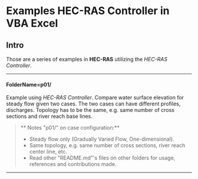 **Examples HEC-RAS Controller in VBA Excel**
===================

## **Intro**
Those are a series of examples in **HEC-RAS** utilizing the *HEC-RAS Controller*.

---

#### <i class="icon-folder-open"></i> FolderName=**p01/**
Example using *HEC-RAS Controller*. Compare water surface elevation for steady flow given two cases. The two cases can have different profiles, discharges. Topology has to be the same, e.g. same number of cross sections and river reach base lines.
> ** Notes "p01/" on case configuration:**
> - Steady flow only (Gradually Varied Flow, One-dimensional).
> - Same topology, e.g. same number of cross sections, river reach center line, etc.
> - Read other "README.md"'s files on other folders for usage, references and contributions made.

---